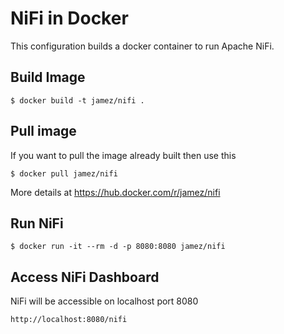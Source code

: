 NiFi in Docker
===============

This configuration builds a docker container to run Apache NiFi.


Build Image
-----------

    $ docker build -t jamez/nifi .


Pull image
----------

If you want to pull the image already built then use this

    $ docker pull jamez/nifi

More details at https://hub.docker.com/r/jamez/nifi


Run NiFi
---------

    $ docker run -it --rm -d -p 8080:8080 jamez/nifi


Access NiFi Dashboard
---------------------

NiFi will be accessible on localhost port 8080

    http://localhost:8080/nifi
